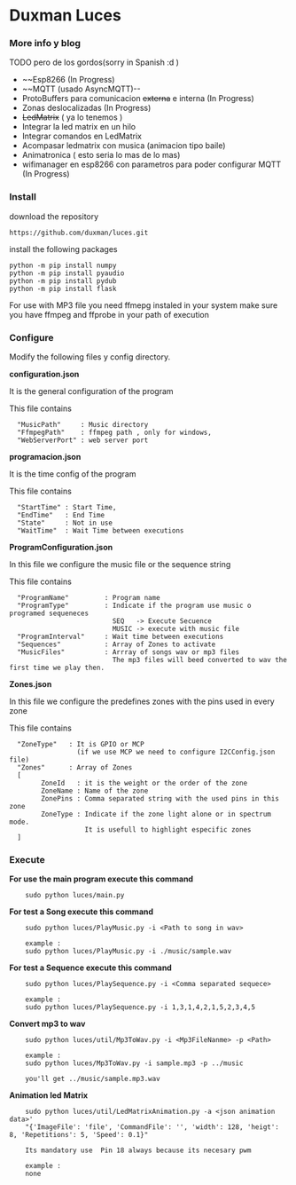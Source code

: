 # Duxman Luces
### More info y blog

TODO pero de los gordos(sorry in Spanish  :d )
* ~~Esp8266 (In Progress) 
* ~~MQTT (usado AsyncMQTT)--
* ProtoBuffers para comunicacion ~~externa~~ e interna (In Progress)
* Zonas deslocalizadas (In Progress)
* ~~LedMatrix~~ ( ya lo tenemos )
* Integrar la led matrix en un hilo
* Integrar comandos en LedMatrix
* Acompasar ledmatrix con musica (animacion tipo baile)
* Animatronica ( esto seria lo mas de lo mas) 
* wifimanager en esp8266 con parametros para poder configurar MQTT (In Progress)

### Install
download the repository
````
https://github.com/duxman/luces.git
````
install the following packages
````
python -m pip install numpy
python -m pip install pyaudio
python -m pip install pydub
python -m pip install flask
````
For use with MP3 file you need ffmepg instaled in your system 
make sure you have ffmpeg and ffprobe in your path of execution

### Configure
Modify the following files y config directory.

**configuration.json**

It is the general configuration of the program

This file contains 

````  
  "MusicPath"     : Music directory
  "FfmpegPath"    : ffmpeg path , only for windows,
  "WebServerPort" : web server port
````

**programacion.json**

It is the time config of the program
 
This file contains 

````
  "StartTime" : Start Time,
  "EndTime"   : End Time
  "State"     : Not in use
  "WaitTime"  : Wait Time between executions
````

**ProgramConfiguration.json**

In this file we configure the music file or the sequence string  

This file contains 

````
  "ProgramName"         : Program name
  "ProgramType"         : Indicate if the program use music o programed sequeneces
                          SEQ   -> Execute Secuence
                          MUSIC -> execute with music file 
  "ProgramInterval"     : Wait time between executions
  "Sequences"           : Array of Zones to activate 
  "MusicFiles"          : Arrray of songs wav or mp3 files
                          The mp3 files will beed converted to wav the first time we play then.                    
````
**Zones.json**

In this file we configure the predefines zones with the pins used in every zone

This file contains 

````
  "ZoneType"   : It is GPIO or MCP
                 (if we use MCP we need to configure I2CConfig.json file)
  "Zones"      : Array of Zones
  [
        ZoneId   : it is the weight or the order of the zone
        ZoneName : Name of the zone
        ZonePins : Comma separated string with the used pins in this zone
        ZoneType : Indicate if the zone light alone or in spectrum mode.
                   It is usefull to highlight especific zones 
  ]                                     
````



### Execute

**For use the main program execute this command**
````
    sudo python luces/main.py
````

**For test a Song execute this command**
````
    sudo python luces/PlayMusic.py -i <Path to song in wav>
    
    example :
    sudo python luces/PlayMusic.py -i ./music/sample.wav
````

**For test a Sequence execute this command**
````
    sudo python luces/PlaySequence.py -i <Comma separated sequece>
    
    example :
    sudo python luces/PlaySequence.py -i 1,3,1,4,2,1,5,2,3,4,5    
````

**Convert mp3 to wav**
````
    sudo python luces/util/Mp3ToWav.py -i <Mp3FileNanme> -p <Path>
    
    example :
    sudo python luces/Mp3ToWav.py -i sample.mp3 -p ../music
    
    you'll get ../music/sample.mp3.wav    
````

**Animation led Matrix**
````
    sudo python luces/util/LedMatrixAnimation.py -a <json animation data>'
    "{'ImageFile': 'file', 'CommandFile': '', 'width': 128, 'heigt': 8, 'Repetitions': 5, 'Speed': 0.1}"
    
    Its mandatory use  Pin 18 always because its necesary pwm
    
    example :
    none        
````


